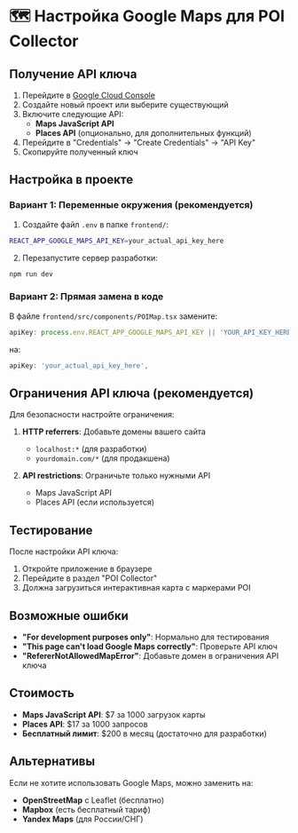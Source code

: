 # 🗺️ Настройка Google Maps для POI Collector

## Получение API ключа

1. Перейдите в [Google Cloud Console](https://console.cloud.google.com/)
2. Создайте новый проект или выберите существующий
3. Включите следующие API:
   - **Maps JavaScript API**
   - **Places API** (опционально, для дополнительных функций)
4. Перейдите в "Credentials" → "Create Credentials" → "API Key"
5. Скопируйте полученный ключ

## Настройка в проекте

### Вариант 1: Переменные окружения (рекомендуется)

1. Создайте файл `.env` в папке `frontend/`:
```bash
REACT_APP_GOOGLE_MAPS_API_KEY=your_actual_api_key_here
```

2. Перезапустите сервер разработки:
```bash
npm run dev
```

### Вариант 2: Прямая замена в коде

В файле `frontend/src/components/POIMap.tsx` замените:
```typescript
apiKey: process.env.REACT_APP_GOOGLE_MAPS_API_KEY || 'YOUR_API_KEY_HERE',
```

на:
```typescript
apiKey: 'your_actual_api_key_here',
```

## Ограничения API ключа (рекомендуется)

Для безопасности настройте ограничения:

1. **HTTP referrers**: Добавьте домены вашего сайта
   - `localhost:*` (для разработки)
   - `yourdomain.com/*` (для продакшена)

2. **API restrictions**: Ограничьте только нужными API
   - Maps JavaScript API
   - Places API (если используется)

## Тестирование

После настройки API ключа:

1. Откройте приложение в браузере
2. Перейдите в раздел "POI Collector"
3. Должна загрузиться интерактивная карта с маркерами POI

## Возможные ошибки

- **"For development purposes only"**: Нормально для тестирования
- **"This page can't load Google Maps correctly"**: Проверьте API ключ
- **"RefererNotAllowedMapError"**: Добавьте домен в ограничения API ключа

## Стоимость

- **Maps JavaScript API**: $7 за 1000 загрузок карты
- **Places API**: $17 за 1000 запросов
- **Бесплатный лимит**: $200 в месяц (достаточно для разработки)

## Альтернативы

Если не хотите использовать Google Maps, можно заменить на:
- **OpenStreetMap** с Leaflet (бесплатно)
- **Mapbox** (есть бесплатный тариф)
- **Yandex Maps** (для России/СНГ)
